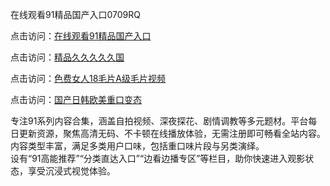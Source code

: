 在线观看91精品国产入口0709RQ

点击访问：<a href="https://heiliaowt0d7p.pages.dev/">在线观看91精品国产入口</a>

点击访问：<a href="https://heiliaoga6s9v.pages.dev/">精品久久久久久国</a>

点击访问：<a href="https://heiliaoow5kzm.pages.dev/">色费女人18毛片A级毛片视频</a>

点击访问：<a href="https://heiliao2dmwwy.pages.dev/">国产日韩欧美重口变态</a>

专注91系列内容合集，涵盖自拍视频、深夜探花、剧情调教等多元题材。平台每日更新资源，聚焦高清无码、不卡顿在线播放体验，无需注册即可畅看全站内容。内容类型丰富，满足多类用户口味，包括重口味片段与另类演绎。  
设有“91高能推荐”“分类直达入口”“边看边播专区”等栏目，助你快速进入观影状态，享受沉浸式视觉体验。

<span style="display:none;">[Canonical link](https://github.com/Q20250709/So14 ）</span>
